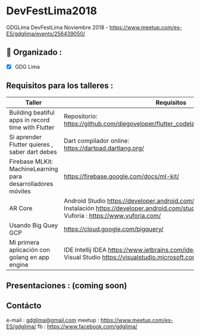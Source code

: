 # DevFestLima2018
GDGLima DevFestLima Noviembre 2018 - https://www.meetup.com/es-ES/gdglima/events/256439050/

## 🚀 Organizado : 
- [X] GDG Lima

## Requisitos para los talleres :

Taller | Requisitos 
------------ | -------------
Building beatiful apps in record time with Flutter | Repositorio:<br/>https://github.com/diegoveloper/flutter_codelab_1/blob/master/README.md
Si aprender Flutter quieres , saber dart debes | Dart compilador online:<br/>https://dartpad.dartlang.org/
Firebase MLKit: MachineLearning para desarrolladores móviles | https://firebase.google.com/docs/ml-kit/
AR Core | Android Studio https://developer.android.com/studio/?hl=es-419 <br/>Instalación https://developer.android.com/studio/install?hl=es-419 <br/>Vuforia : https://www.vuforia.com/
Usando Big Quey GCP | https://cloud.google.com/bigquery/
Mi primera aplicación  con golang en app engine | IDE Intellij IDEA https://www.jetbrains.com/idea/download/ <br/> Visual Studio https://visualstudio.microsoft.com/es/vs/


## Presentaciones : (coming soon)

## Contácto

e-mail : gdglima@gmail.com
meetup : https://www.meetup.com/es-ES/gdglima/
fb : https://www.facebook.com/gdglima/
